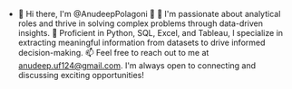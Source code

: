 - 👋 Hi there, I'm @AnudeepPolagoni 👋
👀 I'm passionate about analytical roles and thrive in solving complex problems through data-driven insights.
🌱 Proficient in Python, SQL, Excel, and Tableau, I specialize in extracting meaningful information from datasets to drive informed decision-making.
📫 Feel free to reach out to me at anudeep.uf124@gmail.com. I'm always open to connecting and discussing exciting opportunities!


<!---
AnudeepPolagoni/AnudeepPolagoni is a ✨ special ✨ repository because its `README.md` (this file) appears on your GitHub profile.
You can click the Preview link to take a look at your changes.
--->
